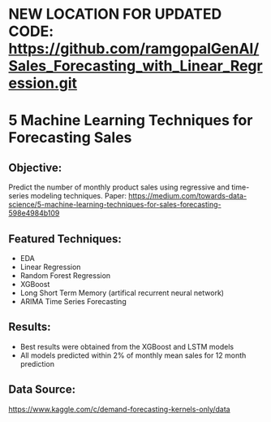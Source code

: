 # NEW LOCATION FOR UPDATED CODE: https://github.com/ramgopalGenAI/Sales_Forecasting_with_Linear_Regression.git

# 5 Machine Learning Techniques for Forecasting Sales

## Objective:

Predict the number of monthly product sales using regressive and time-series modeling techniques.
Paper:
https://medium.com/towards-data-science/5-machine-learning-techniques-for-sales-forecasting-598e4984b109

## Featured Techniques:

- EDA
- Linear Regression
- Random Forest Regression
- XGBoost
- Long Short Term Memory (artifical recurrent neural network)
- ARIMA Time Series Forecasting

## Results:

- Best results were obtained from the XGBoost and LSTM models
- All models predicted within 2% of monthly mean sales for 12 month prediction

## Data Source:

https://www.kaggle.com/c/demand-forecasting-kernels-only/data
